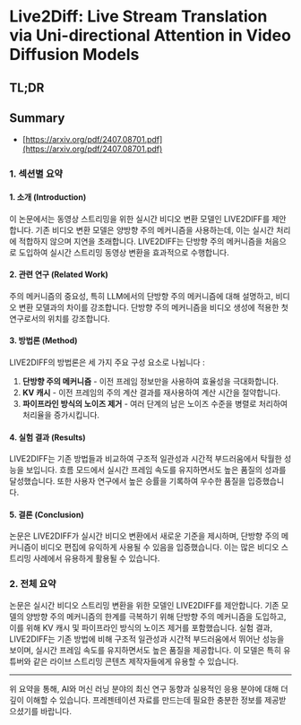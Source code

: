# Live2Diff: Live Stream Translation via Uni-directional Attention in Video Diffusion Models
## TL;DR
## Summary
- [https://arxiv.org/pdf/2407.08701.pdf](https://arxiv.org/pdf/2407.08701.pdf)

### 1. 섹션별 요약

#### 1. 소개 (Introduction)
이 논문에서는 동영상 스트리밍을 위한 실시간 비디오 변환 모델인 LIVE2DIFF를 제안합니다. 기존 비디오 변환 모델은 양방향 주의 메커니즘을 사용하는데, 이는 실시간 처리에 적합하지 않으며 지연을 초래합니다. LIVE2DIFF는 단방향 주의 메커니즘을 처음으로 도입하여 실시간 스트리밍 동영상 변환을 효과적으로 수행합니다.

#### 2. 관련 연구 (Related Work)
주의 메커니즘의 중요성, 특히 LLM에서의 단방향 주의 메커니즘에 대해 설명하고, 비디오 변환 모델과의 차이를 강조합니다. 단방향 주의 메커니즘을 비디오 생성에 적용한 첫 연구로서의 위치를 강조합니다.

#### 3. 방법론 (Method)
LIVE2DIFF의 방법론은 세 가지 주요 구성 요소로 나뉩니다  :

1. **단방향 주의 메커니즘** - 이전 프레임 정보만을 사용하여 효율성을 극대화합니다.
2. **KV 캐시** - 이전 프레임의 주의 계산 결과를 재사용하여 계산 시간을 절약합니다.
3. **파이프라인 방식의 노이즈 제거** - 여러 단계의 남은 노이즈 수준을 병렬로 처리하여 처리율을 증가시킵니다.

#### 4. 실험 결과 (Results)
LIVE2DIFF는 기존 방법들과 비교하여 구조적 일관성과 시간적 부드러움에서 탁월한 성능을 보입니다. 흐름 모드에서 실시간 프레임 속도를 유지하면서도 높은 품질의 성과를 달성했습니다. 또한 사용자 연구에서 높은 승률을 기록하여 우수한 품질을 입증했습니다.

#### 5. 결론 (Conclusion)
논문은 LIVE2DIFF가 실시간 비디오 변환에서 새로운 기준을 제시하며, 단방향 주의 메커니즘이 비디오 편집에 유익하게 사용될 수 있음을 입증했습니다. 이는 많은 비디오 스트리밍 사례에서 유용하게 활용될 수 있습니다.

### 2. 전체 요약

논문은 실시간 비디오 스트리밍 변환을 위한 모델인 LIVE2DIFF를 제안합니다. 기존 모델의 양방향 주의 메커니즘의 한계를 극복하기 위해 단방향 주의 메커니즘을 도입하고, 이를 위해 KV 캐시 및 파이프라인 방식의 노이즈 제거를 포함했습니다. 실험 결과, LIVE2DIFF는 기존 방법에 비해 구조적 일관성과 시간적 부드러움에서 뛰어난 성능을 보이며, 실시간 프레임 속도를 유지하면서도 높은 품질을 제공합니다. 이 모델은 특히 유튜버와 같은 라이브 스트리밍 콘텐츠 제작자들에게 유용할 수 있습니다.

---

위 요약을 통해, AI와 머신 러닝 분야의 최신 연구 동향과 실용적인 응용 분야에 대해 더 깊이 이해할 수 있습니다. 프레젠테이션 자료를 만드는데 필요한 충분한 정보를 제공받으셨기를 바랍니다.